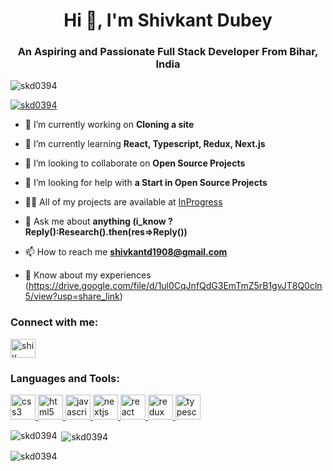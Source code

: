 <h1 align="center">Hi 👋, I'm Shivkant Dubey</h1>
<h3 align="center">An Aspiring and Passionate Full Stack Developer From Bihar, India</h3>


<p align="left"> <img src="https://komarev.com/ghpvc/?username=skd0394&label=Profile%20views&color=0e75b6&style=flat" alt="skd0394" /> </p>

<p align="left"> <a href="https://github.com/ryo-ma/github-profile-trophy"><img src="https://github-profile-trophy.vercel.app/?username=skd0394" alt="skd0394" /></a> </p>

- 🔭 I’m currently working on **Cloning a site**

- 🌱 I’m currently learning **React, Typescript, Redux, Next.js**

- 👯 I’m looking to collaborate on **Open Source Projects**

- 🤝 I’m looking for help with **a Start in Open Source Projects**

- 👨‍💻 All of my projects are available at [InProgress](https://github.com/skd0394?tab=repositories)

- 💬 Ask me about **anything (i_know ? Reply():Research().then(res=>Reply())**

- 📫 How to reach me **shivkantd1908@gmail.com**

- 📄 Know about my experiences (https://drive.google.com/file/d/1ul0CqJnfQdG3EmTmZ5rB1gvJT8Q0cln5/view?usp=share_link)

<h3 align="left">Connect with me:</h3>
<p align="left">
<a href="https://linkedin.com/in/shiv kant dubey" target="blank"><img align="center" src="https://encrypted-tbn0.gstatic.com/images?q=tbn:ANd9GcTFeoFoAKYj9XL4Lp0cuUsR9MjuHeeC1xyw4DbEc2-yHxIvbK_hxBDpiQqAMlueYAWGl9U&usqp=CAU" alt="shiv kant dubey" height="30" width="40" /></a>
</p>

<h3 align="left">Languages and Tools:</h3>
<p align="left"> <a href="https://www.w3schools.com/css/" target="_blank" rel="noreferrer"> <img src="https://img.icons8.com/stickers/1x/css3.png" alt="css3" width="40" height="40"/> </a> <a href="https://www.w3.org/html/" target="_blank" rel="noreferrer"> <img src="https://img.icons8.com/external-justicon-lineal-color-justicon/1x/external-html-responsive-web-design-justicon-lineal-color-justicon.png" alt="html5" width="40" height="40"/> </a> <a href="https://developer.mozilla.org/en-US/docs/Web/JavaScript" target="_blank" rel="noreferrer"> <img src="https://img.icons8.com/arcade/256/javascript.png" alt="javascript" width="40" height="40"/> </a> <a href="https://nextjs.org/" target="_blank" rel="noreferrer"> <img src="https://t4.ftcdn.net/jpg/02/73/23/45/240_F_273234523_E01jxIZVTzObdHWeefGKhSHSelDhKJ9O.jpg" alt="nextjs" width="40" height="40"/> </a> <a href="https://reactjs.org/" target="_blank" rel="noreferrer"> <img src="https://img.icons8.com/clouds/1x/react.png" alt="react" width="40" height="40"/> </a> <a href="https://redux.js.org" target="_blank" rel="noreferrer"> <img src="https://img.icons8.com/color/1x/redux.png" alt="redux" width="40" height="40"/> </a> <a href="https://www.typescriptlang.org/" target="_blank" rel="noreferrer"> <img src="https://img.icons8.com/fluency/1x/typescript.png" alt="typescript" width="40" height="40"/> </a> </p>

<p><img align="left" src="https://github-readme-stats.vercel.app/api/top-langs?username=skd0394&show_icons=true&locale=en&layout=compact" alt="skd0394" /></p>

<p>&nbsp;<img align="center" src="https://github-readme-stats.vercel.app/api?username=skd0394&show_icons=true&locale=en" alt="skd0394" /></p>

<p><img align="center" src="https://github-readme-streak-stats.herokuapp.com/?user=skd0394&" alt="skd0394" /></p>
